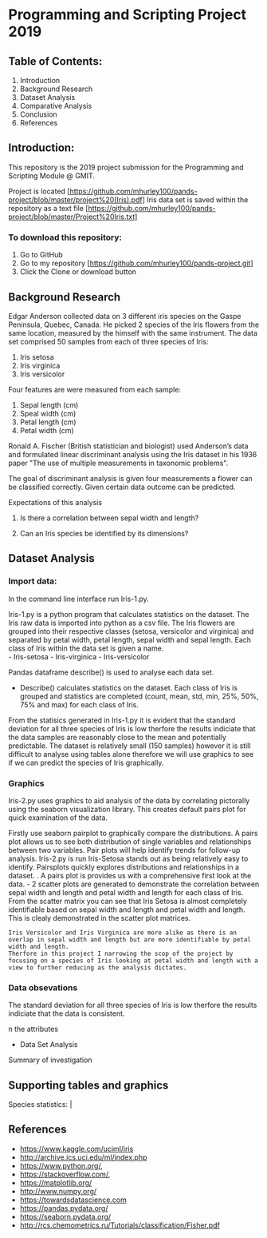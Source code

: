# Programming and Scripting Project 2019

## Table of Contents:

1.   Introduction
2.   Background Research
3.   Dataset Analysis
4.   Comparative Analysis
5.   Conclusion
6.   References

## Introduction:
This repository is the 2019 project submission for the Programming and Scripting Module @ GMIT.

Project is located [https://github.com/mhurley100/pands-project/blob/master/project%20(Iris).pdf]
Iris data set is saved within the repository as a text file [https://github.com/mhurley100/pands-project/blob/master/Project%20Iris.txt]
      
### To download this repository:

1. Go to GitHub
2. Go to my repository [https://github.com/mhurley100/pands-project.git]
3. Click the Clone or download button

## Background Research
Edgar Anderson collected data on 3 different iris species on the Gaspe Peninsula, Quebec, Canada.
He picked 2 species of the Iris flowers from the same location, measured by the himself with the same instrument.
The data set comprised 50 samples from each of three species of Iris:
1. Iris setosa
2. Iris virginica
3. Iris versicolor

Four features are were measured from each sample:
1. Sepal length (cm)
2. Speal width (cm)
3. Petal length (cm)
4. Petal width (cm) 

Ronald A. Fischer (British statistician and biologist) used Anderson’s data and formulated linear discriminant analysis using the Iris dataset in his 1936 paper "The use of multiple measurements in taxonomic problems". 

The goal of discriminant analysis is given four measurements a flower can be classified correctly. Given certain data outcome can be predicted.

Expectations of this analysis

1. Is there a correlation between sepal width and length?

2. Can an Iris species be identified by its dimensions?

## Dataset Analysis

### Import data:
In the command line interface run Iris-1.py.

Iris-1.py is a python program that calculates statistics on the dataset.  The Iris raw data is imported into python as a csv file.  The Iris flowers are grouped into their respective classes (setosa, versicolor and virginica) and separated by petal width, petal length, sepal width and sepal length.  Each class of Iris within the data set is given a name.  
    - Iris-setosa
    - Iris-virginica
    - Iris-versicolor

Pandas dataframe describe() is used to analyse each data set.
- Describe() calculates statistics on the dataset.  Each class of Iris is grouped and statistics are completed (count, mean, std, min, 25%, 50%, 75% and max) for each class of Iris.

From the statisics generated in Iris-1.py it is evident that the standard deviation for all three species of Iris is low therfore the results indiciate that the data samples are reasonably close to the mean and potentially predictable.  The dataset is relatively small (150 samples) however it is still difficult to analyse using tables alone therefore we will use graphics to see if we can predict the species of Iris graphically.

### Graphics
Iris-2.py uses graphics to aid analysis of the data by correlating pictorally using the seaborn visualization library. This creates default pairs plot for quick examination of the data.

Firstly use seaborn pairplot to graphically compare the distributions.  A pairs plot allows us to see both distribution of single variables and relationships between two variables. Pair plots will help identify trends for follow-up analysis.   Iris-2.py is run Iris-Setosa stands out as being relatively easy to identify.
Pairsplots quickly explores distributions and relationships in a dataset. . A pairs plot is provides us with a comprehensive first look at the data.
    - 2 scatter plots are generated to demonstrate the correlation between sepal width and length and petal width and length for each class of Iris.  From the scatter matrix you can see that Iris Setosa is almost completely identifiable based on sepal width and length and petal width and length.  This is clealy demonstrated in the scatter plot matrices.
 
    Iris Versicolor and Iris Virginica are more alike as there is an overlap in sepal width and length but are more identifiable by petal width and length. 
    Therfore in this project I narrowing the scop of the project by focusing on a species of Iris looking at petal width and length with a view to further reducing as the analysis dictates.



### Data obsevations
The standard deviation for all three species of Iris is low therfore the results indiciate that the data is consistent.

n the attributes

- Data Set Analysis

Summary of investigation
## Supporting tables and graphics
 Species statistics:      |
##  References

- https://www.kaggle.com/uciml/iris
- http://archive.ics.uci.edu/ml/index.php
- https://www.python.org/,
- https://stackoverflow.com/,
- https://matplotlib.org/
- http://www.numpy.org/
- https://towardsdatascience.com
- https://pandas.pydata.org/
- https://seaborn.pydata.org/
- http://rcs.chemometrics.ru/Tutorials/classification/Fisher.pdf